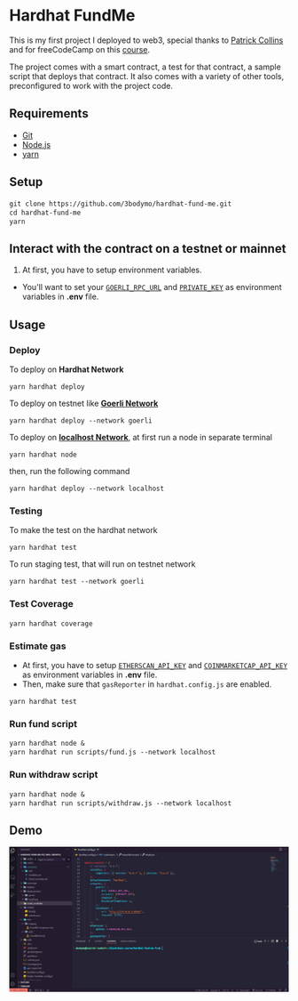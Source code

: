 # Hardhat FundMe

This is my first project I deployed to web3, special thanks to [Patrick Collins](https://twitter.com/PatrickAlphaC) and for freeCodeCamp on this [course](https://www.youtube.com/watch?v=gyMwXuJrbJQ).

The project comes with a smart contract, a test for that contract, a sample script that deploys that contract. It also comes with a variety of other tools, preconfigured to work with the project code.

## Requirements
* [Git](https://git-scm.com/book/en/v2/Getting-Started-Installing-Git)
* [Node.js](https://nodejs.org/en/download/)
* [yarn](https://classic.yarnpkg.com/lang/en/docs/install/)

## Setup
```shell
git clone https://github.com/3bodymo/hardhat-fund-me.git
cd hardhat-fund-me
yarn
```

## Interact with the contract on a testnet or mainnet
1. At first, you have to setup environment variables.
* You'll want to set your [`GOERLI_RPC_URL`](https://www.alchemy.com/overviews/private-rpc-endpoint) and [`PRIVATE_KEY`](https://metamask.zendesk.com/hc/en-us/articles/360015289632-How-to-export-an-account-s-private-key) as environment variables in **.env** file.

## Usage

### Deploy
To deploy on **Hardhat Network**
```shell
yarn hardhat deploy
```
To deploy on testnet like [**Goerli Network**](https://goerli.etherscan.io)
```shell
yarn hardhat deploy --network goerli
```
To deploy on [**localhost Network**](https://hardhat.org/hardhat-network/docs/overview), at first run a node in separate terminal
```shell
yarn hardhat node
```
then, run the following command
```shell
yarn hardhat deploy --network localhost
```

### Testing
To make the test on the hardhat network
```shell
yarn hardhat test
```
To run staging test, that will run on testnet network
```shell
yarn hardhat test --network goerli
```

### Test Coverage
```shell
yarn hardhat coverage
```

### Estimate gas
* At first, you have to setup [`ETHERSCAN_API_KEY`](https://info.etherscan.com/api-keys/) and [`COINMARKETCAP_API_KEY`](https://coinmarketcap.com/api/) as environment variables in **.env** file.
* Then, make sure that `gasReporter` in `hardhat.config.js` are enabled.
```shell
yarn hardhat test
```

### Run fund script
```shell
yarn hardhat node &
yarn hardhat run scripts/fund.js --network localhost
```

### Run withdraw script
```shell
yarn hardhat node &
yarn hardhat run scripts/withdraw.js --network localhost
```

## Demo
![](https://github.com/3bodymo/hardhat-fund-me/blob/main/demo.gif)


